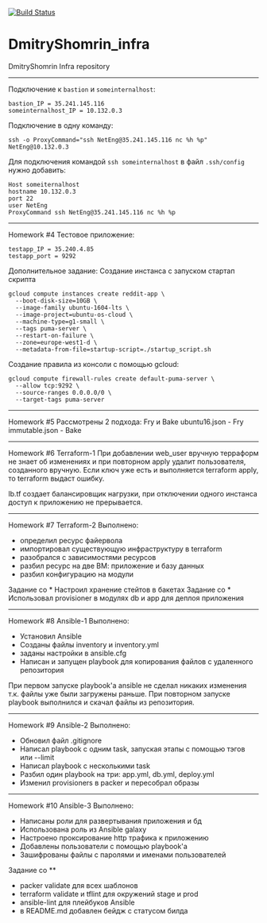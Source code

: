 [![Build Status](https://travis-ci.com/Otus-DevOps-2018-09/DmitryShomrin_infra.svg?branch=master)](https://travis-ci.com/Otus-DevOps-2018-09/DmitryShomrin_infra)
# DmitryShomrin_infra
DmitryShomrin Infra repository
***
Подключение к `bastion` и `someinternalhost`: 
```
bastion_IP = 35.241.145.116
someinternalhost_IP = 10.132.0.3
```
Подключение в одну команду:
```
ssh -o ProxyCommand="ssh NetEng@35.241.145.116 nc %h %p" NetEng@10.132.0.3
```

Для подключения командой `ssh someinternalhost` в файл `.ssh/config` нужно добавить:
```
Host someiternalhost
hostname 10.132.0.3
port 22
user NetEng
ProxyCommand ssh NetEng@35.241.145.116 nc %h %p
```

***
Homework #4
Тестовое приложение:
```
testapp_IP = 35.240.4.85
testapp_port = 9292
```
Дополнительное задание:
Создание инстанса с запуском стартап скрипта
```
gcloud compute instances create reddit-app \
  --boot-disk-size=10GB \
  --image-family ubuntu-1604-lts \
  --image-project=ubuntu-os-cloud \
  --machine-type=g1-small \
  --tags puma-server \
  --restart-on-failure \
  --zone=europe-west1-d \
  --metadata-from-file=startup-script=./startup_script.sh
```
Создание правила из консоли с помощью gcloud:
```
gcloud compute firewall-rules create default-puma-server \
  --allow tcp:9292 \
  --source-ranges 0.0.0.0/0 \
  --target-tags puma-server
```
***
Homework #5
Рассмотрены 2 подхода: Fry и Bake
ubuntu16.json - Fry
immutable.json - Bake
***
Homework #6
Terraform-1
При добавлении web_user вручную терраформ не знает об изменениях и при повторном apply удалит пользователя, созданного вручную. Если ключ уже есть и выполняется terraform apply, то terraform выдаст ошибку.

lb.tf создает балансировщик нагрузки, при отключении одного инстанса доступ к приложению не прерывается.

***
Homework #7
Terraform-2
Выполнено:
 - определил ресурс файервола
 - импортировал существующую инфраструктуру в terraform
 - разобрался с зависимостями ресурсов
 - разбил ресурс на две ВМ: приложение и базу данных
 - разбил конфигурацию на модули


Задание со *
Настроил хранение стейтов в бакетах
Задание со *
Использовал provisioner в модулях db и app для деплоя приложения

***
Homework #8
Ansible-1
Выполнено:
 - Установил Ansible
 - Созданы файлы inventory и inventory.yml
 - заданы настройки в ansible.cfg
 - Написан и запущен playbook для копирования файлов с удаленного репозитория

 При первом запуске playbook'а ansible не сделал никаких изменения т.к. файлы уже были загружены раньше.
 При повторном запуске playbook выполнился и скачал файлы из репозитория.

 ***
 Homework #9
 Ansible-2
 Выполнено:
  - Обновил файл .gitignore
  - Написал playbook с одним task, запуская этапы с помощью тэгов или --limit
  - Написал playbook с несколькими task
  - Разбил один playbook на три: app.yml, db.yml, deploy.yml
  - Изменил provisioners в packer и пересобрал образы

  ***
  Homework #10
  Ansible-3
  Выполнено:
   - Написаны роли для развертывания приложения и бд
   - Использована роль из Ansible galaxy
   - Настроено проксирование http трафика к приложению
   - Добавлены пользователи с помощью playbook'а
   - Зашифрованы файлы с паролями и именами пользователей

   Задание со **
   - packer validate для всех шаблонов
   - terraform validate и tflint для окружений stage и prod
   - ansible-lint для плейбуков Ansible
   - в README.md добавлен бейдж с статусом билда
